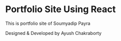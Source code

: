 # Portfolio Site Using React 

This is portfolio site of Soumyadip Payra

Designed & Developed by Ayush Chakraborty